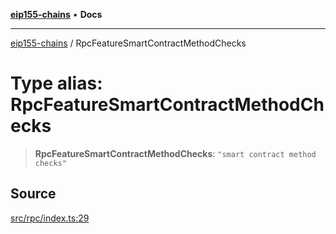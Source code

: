 [**eip155-chains**](../README.md) • **Docs**

***

[eip155-chains](../globals.md) / RpcFeatureSmartContractMethodChecks

# Type alias: RpcFeatureSmartContractMethodChecks

> **RpcFeatureSmartContractMethodChecks**: `"smart contract method checks"`

## Source

[src/rpc/index.ts:29](https://github.com/ivanzzeth/eip155-chains/blob/400ef11db8a06981938f7415f945494cf060a7cb/src/rpc/index.ts#L29)
